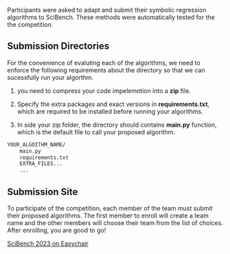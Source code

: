 



Participants were asked to adapt and submit their symbolic regression algorithms to SciBench.
These methods were automatically tested for the the competition.


## Submission Directories

For the convenience of evaluting each of the algorithms, we need to enforce the following requirements about the directory so that we can sucessfully run your algorthm. 

1. you need to compress your code impelemntion into a **zip** file.

2. Specify the extra packages and exact versions in **requirements.txt**, which are required to be installed before running your algorithms.

2. In side your zip folder, the directory should contains **main.py** function, which is the default file to call your proposed algorithm.

```bash
YOUR_ALGOITHM_NAME/
    main.py
    requirements.txt
    EXTRA_FILES...
    ...
```






## Submission Site

To participate of the competition, each member of the team must submit their proposed algorithms. The first member to enroll will create a team name and the other members will choose their team from the list of choices. After enrolling, you are good to go!

[SciBench 2023 on Easychair](https://easychair.org/cfp/content.cgi?a=30862459;draft=1)